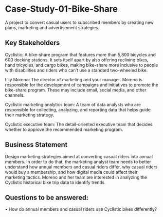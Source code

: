 # Case-Study-01-Bike-Share
A project to convert casual users to subscribed members by creating new plans, marketing and advertisement strategies.

## Key Stakeholders
Cyclistic: A bike-share program that features more than 5,800 bicycles and 600 docking stations. It sets itself apart by also offering reclining bikes, hand tricycles, and cargo bikes, making bike-share more inclusive to people with disabilities and riders who can’t use a standard two-wheeled bike. 

Lily Moreno: The director of marketing and your manager. Moreno is responsible for the development of campaigns and initiatives to promote the bike-share program. These may include email, social media, and other channels.

Cyclistic marketing analytics team: A team of data analysts who are responsible for collecting, analyzing, and reporting data that helps guide their marketing strategy.

Cyclistic executive team: The detail-oriented executive team that decides whether to approve the recommended marketing program.


## Business Statement
Design marketing strategies aimed at converting casual riders into annual members. In order to do that, the marketing analyst team needs to better understand how annual members and casual riders differ, why casual riders would buy a membership, and how digital media could affect their marketing tactics. Moreno and her team are interested in analyzing the Cyclistic historical bike trip data to identify trends.

## Questions to be answered:
•	How do annual members and casual riders use Cyclistic bikes differently?
